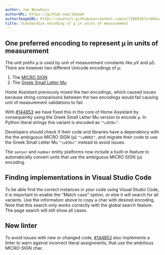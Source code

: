 ```yaml
---
author: Jan Bouwhuis
authorURL: https://github.com/jbouwh
authorImageURL: https://avatars.githubusercontent.com/u/7188918?s=96&v=4
title: Standardize encoding of μ in units of measurement
---
```


## One preferred encoding to represent μ in units of measurement

The unit prefix μ is used by unit of measurement constants like μV and μS.
There are however two different Unicode encodings of μ:

1. The [MICRO SIGN](https://www.compart.com/en/unicode/U+00B5)
2. The [Greek Small Letter Mu](https://www.compart.com/en/unicode/U+03BC)

Home Assistant previously mixed the two encodings, which caused issues because string comparisons between the two encodings would fail causing unit of measurement validations to fail.

With [#144853](https://github.com/home-assistant/core/pull/144853) we have fixed this in the core of Home Assistant by consequently using the Greek Small Letter Mu version to encode μ. In Python literal strings this variant is encoded as `"\u03bc"`.

Developers should check if their code and libraries have a dependency with the the ambiguous MICRO SIGN (μ) `"\u00b5"`, and migrate their code to use the Greek Small Letter Mu `"\u03bc"` instead to avoid issues.

The `sensor` and `number` entity platforms now include a built-in feature to automatically convert units that use the ambiguous MICRO SIGN (μ) encoding.

## Finding implementations in Visual Studio Code

To be able find the correct instances in your code using Visual Studio Code, it is important to enable the "Match case" option, or else it will search for all variants. Use the information above to copy a char with desired encoding. Note that this search only works correctly with the global search feature. The page search will still show all cases.

## New linter

To avoid issues with new or changed code, [#144853](https://github.com/home-assistant/core/pull/144853) also implements a linter to warn against incorrect literal assignments, that use the ambitious MICRO-SIGN char.
